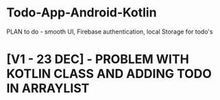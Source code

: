 # Todo-App-Android-Kotlin
PLAN to do - smooth UI, Firebase authentication, local Storage for todo's
#
# [V1 - 23 DEC] - PROBLEM WITH KOTLIN CLASS AND ADDING TODO IN ARRAYLIST 
